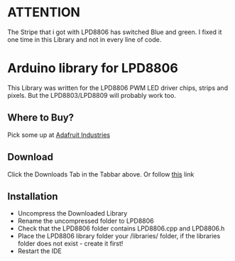 # ATTENTION #
The Stripe that i got with LPD8806 has switched Blue and green.
I fixed it one time in this Library and not in every line of code.

# Arduino library for LPD8806 #
This Library was written for the LPD8806 PWM LED driver chips, strips and pixels.
But the LPD8803/LPD8809 will probably work too.

## Where to Buy? ##
Pick some up at [Adafruit Industries](http://www.adafruit.com/products/306)

## Download ##
Click the Downloads Tab in the Tabbar above. 
Or follow [this](https://github.com/adafruit/LPD8806/zipball/master) link

## Installation ##
* Uncompress the Downloaded Library
* Rename the uncompressed folder to LPD8806
* Check that the LPD8806 folder contains LPD8806.cpp and LPD8806.h
* Place the LPD8806 library folder your <arduinosketchfolder>/libraries/ folder, 
  if the libraries folder does not exist - create it first!
* Restart the IDE
